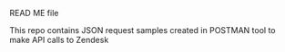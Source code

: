 READ ME file

This repo contains JSON request samples created in POSTMAN tool to make API calls to Zendesk